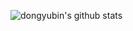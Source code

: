 ![dongyubin's github stats](https://github-readme-stats.vercel.app/api?username=dongyubin&show_icons=true&theme=radical&locale=cn)

